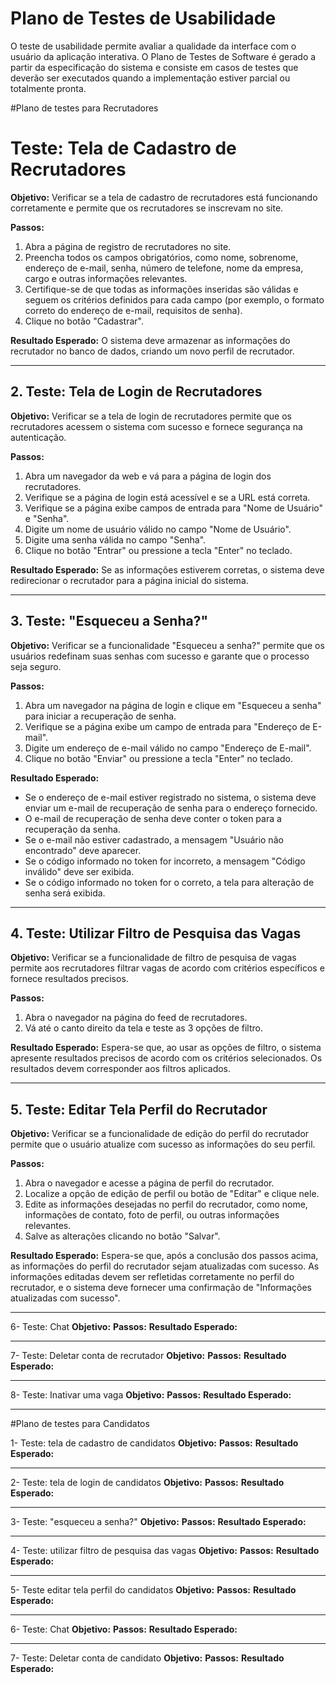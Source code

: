 # Plano de Testes de Usabilidade

O teste de usabilidade permite avaliar a qualidade da interface com o usuário da aplicação interativa. O Plano de Testes de Software é gerado a partir da especificação do sistema e consiste em casos de testes que deverão ser executados quando a implementação estiver parcial ou totalmente pronta.

#Plano de testes para Recrutadores

# Teste: Tela de Cadastro de Recrutadores

**Objetivo:** Verificar se a tela de cadastro de recrutadores está funcionando corretamente e permite que os recrutadores se inscrevam no site.

**Passos:**
1. Abra a página de registro de recrutadores no site.
2. Preencha todos os campos obrigatórios, como nome, sobrenome, endereço de e-mail, senha, número de telefone, nome da empresa, cargo e outras informações relevantes.
3. Certifique-se de que todas as informações inseridas são válidas e seguem os critérios definidos para cada campo (por exemplo, o formato correto do endereço de e-mail, requisitos de senha).
4. Clique no botão "Cadastrar".

**Resultado Esperado:**
O sistema deve armazenar as informações do recrutador no banco de dados, criando um novo perfil de recrutador.

-------------------------------------------------------------------------------------------------

## 2. Teste: Tela de Login de Recrutadores

**Objetivo:** Verificar se a tela de login de recrutadores permite que os recrutadores acessem o sistema com sucesso e fornece segurança na autenticação.

**Passos:**
1. Abra um navegador da web e vá para a página de login dos recrutadores.
2. Verifique se a página de login está acessível e se a URL está correta.
3. Verifique se a página exibe campos de entrada para "Nome de Usuário" e "Senha".
4. Digite um nome de usuário válido no campo "Nome de Usuário".
5. Digite uma senha válida no campo "Senha".
6. Clique no botão "Entrar" ou pressione a tecla "Enter" no teclado.

**Resultado Esperado:**
Se as informações estiverem corretas, o sistema deve redirecionar o recrutador para a página inicial do sistema.

-------------------------------------------------------------------------------------------------

## 3. Teste: "Esqueceu a Senha?"

**Objetivo:** Verificar se a funcionalidade "Esqueceu a senha?" permite que os usuários redefinam suas senhas com sucesso e garante que o processo seja seguro.

**Passos:**
1. Abra um navegador na página de login e clique em "Esqueceu a senha" para iniciar a recuperação de senha.
2. Verifique se a página exibe um campo de entrada para "Endereço de E-mail".
3. Digite um endereço de e-mail válido no campo "Endereço de E-mail".
4. Clique no botão "Enviar" ou pressione a tecla "Enter" no teclado.

**Resultado Esperado:**
- Se o endereço de e-mail estiver registrado no sistema, o sistema deve enviar um e-mail de recuperação de senha para o endereço fornecido.
- O e-mail de recuperação de senha deve conter o token para a recuperação da senha.
- Se o e-mail não estiver cadastrado, a mensagem "Usuário não encontrado" deve aparecer.
- Se o código informado no token for incorreto, a mensagem "Código inválido" deve ser exibida.
- Se o código informado no token for o correto, a tela para alteração de senha será exibida.

-------------------------------------------------------------------------------------------------

## 4. Teste: Utilizar Filtro de Pesquisa das Vagas

**Objetivo:** Verificar se a funcionalidade de filtro de pesquisa de vagas permite aos recrutadores filtrar vagas de acordo com critérios específicos e fornece resultados precisos.

**Passos:**
1. Abra o navegador na página do feed de recrutadores.
2. Vá até o canto direito da tela e teste as 3 opções de filtro.

**Resultado Esperado:**
Espera-se que, ao usar as opções de filtro, o sistema apresente resultados precisos de acordo com os critérios selecionados. Os resultados devem corresponder aos filtros aplicados.


-------------------------------------------------------------------------------------------------

## 5. Teste: Editar Tela Perfil do Recrutador

**Objetivo:** Verificar se a funcionalidade de edição do perfil do recrutador permite que o usuário atualize com sucesso as informações do seu perfil.

**Passos:**
1. Abra o navegador e acesse a página de perfil do recrutador.
2. Localize a opção de edição de perfil ou botão de "Editar" e clique nele.
3. Edite as informações desejadas no perfil do recrutador, como nome, informações de contato, foto de perfil, ou outras informações relevantes.
4. Salve as alterações clicando no botão "Salvar".

**Resultado Esperado:**
Espera-se que, após a conclusão dos passos acima, as informações do perfil do recrutador sejam atualizadas com sucesso. As informações editadas devem ser refletidas corretamente no perfil do recrutador, e o sistema deve fornecer uma confirmação de "Informações atualizadas com sucesso".


-------------------------------------------------------------------------------------------------


6- Teste: Chat 
**Objetivo:**
**Passos:**
**Resultado Esperado:**

-------------------------------------------------------------------------------------------------


7- Teste: Deletar conta de recrutador
**Objetivo:**
**Passos:**
**Resultado Esperado:**

-------------------------------------------------------------------------------------------------


8- Teste: Inativar uma vaga 
**Objetivo:**
**Passos:**
**Resultado Esperado:**

-------------------------------------------------------------------------------------------------



#Plano de testes para Candidatos

1- Teste: tela de cadastro de candidatos
**Objetivo:**
**Passos:**
**Resultado Esperado:**

-------------------------------------------------------------------------------------------------


2- Teste: tela de login de candidatos
**Objetivo:**
**Passos:**
**Resultado Esperado:**

-------------------------------------------------------------------------------------------------


3- Teste: "esqueceu a senha?"
**Objetivo:**
**Passos:**
**Resultado Esperado:**

-------------------------------------------------------------------------------------------------


4- Teste: utilizar filtro de pesquisa das vagas
**Objetivo:**
**Passos:**
**Resultado Esperado:**

-------------------------------------------------------------------------------------------------


5- Teste editar tela perfil do candidatos
**Objetivo:**
**Passos:**
**Resultado Esperado:**

-------------------------------------------------------------------------------------------------


6- Teste: Chat 
**Objetivo:**
**Passos:**
**Resultado Esperado:**

-------------------------------------------------------------------------------------------------


7- Teste: Deletar conta de candidato
**Objetivo:**
**Passos:**
**Resultado Esperado:**



